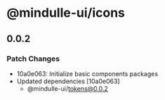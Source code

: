 # @mindulle-ui/icons

## 0.0.2

### Patch Changes

- 10a0e063: Initialize basic components packages
- Updated dependencies [10a0e063]
  - @mindulle-ui/tokens@0.0.2
